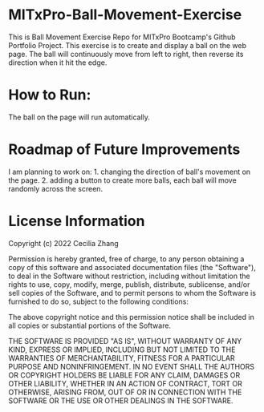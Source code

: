 # MITxPro-Ball-Movement-Exercise

This is Ball Movement Exercise Repo for MITxPro Bootcamp's Github Portfolio Project. This exercise is to create and display a ball on the web page. The ball will continuously move from left to right, then reverse its direction when it hit the edge.

# How to Run:

The ball on the page will run automatically.

# Roadmap of Future Improvements

I am planning to work on: 1. changing the direction of ball's movement on the page. 2. adding a button to create more balls, each ball will move randomly across the screen.

# License Information

Copyright (c) 2022 Cecilia Zhang

Permission is hereby granted, free of charge, to any person obtaining a copy
of this software and associated documentation files (the "Software"), to deal
in the Software without restriction, including without limitation the rights
to use, copy, modify, merge, publish, distribute, sublicense, and/or sell
copies of the Software, and to permit persons to whom the Software is
furnished to do so, subject to the following conditions:

The above copyright notice and this permission notice shall be included in all
copies or substantial portions of the Software.

THE SOFTWARE IS PROVIDED "AS IS", WITHOUT WARRANTY OF ANY KIND, EXPRESS OR
IMPLIED, INCLUDING BUT NOT LIMITED TO THE WARRANTIES OF MERCHANTABILITY,
FITNESS FOR A PARTICULAR PURPOSE AND NONINFRINGEMENT. IN NO EVENT SHALL THE
AUTHORS OR COPYRIGHT HOLDERS BE LIABLE FOR ANY CLAIM, DAMAGES OR OTHER
LIABILITY, WHETHER IN AN ACTION OF CONTRACT, TORT OR OTHERWISE, ARISING FROM,
OUT OF OR IN CONNECTION WITH THE SOFTWARE OR THE USE OR OTHER DEALINGS IN THE
SOFTWARE.
